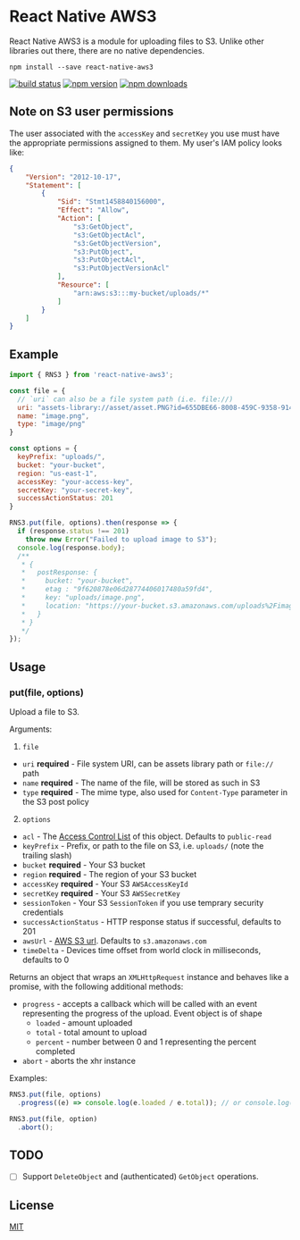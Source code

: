 # React Native AWS3

React Native AWS3 is a module for uploading files to S3. Unlike other libraries out there, there are no native dependencies.

```
npm install --save react-native-aws3
```

[![build status](https://circleci.com/gh/benjreinhart/react-native-aws3.svg?style=shield&circle-token=c7cb5ba4654c9d66bbfeac9809e50aa0fbf0af09)](https://circleci.com/gh/benjreinhart/react-native-aws3)
[![npm version](https://img.shields.io/npm/v/react-native-aws3.svg?style=flat-square)](https://www.npmjs.com/package/react-native-aws3)
[![npm downloads](https://img.shields.io/npm/dm/react-native-aws3.svg?style=flat-square)](https://www.npmjs.com/package/react-native-aws3)

## Note on S3 user permissions

The user associated with the `accessKey` and `secretKey` you use must have the appropriate permissions assigned to them. My user's IAM policy looks like:

```json
{
    "Version": "2012-10-17",
    "Statement": [
        {
            "Sid": "Stmt1458840156000",
            "Effect": "Allow",
            "Action": [
                "s3:GetObject",
                "s3:GetObjectAcl",
                "s3:GetObjectVersion",
                "s3:PutObject",
                "s3:PutObjectAcl",
                "s3:PutObjectVersionAcl"
            ],
            "Resource": [
                "arn:aws:s3:::my-bucket/uploads/*"
            ]
        }
    ]
}
```

## Example

```javascript
import { RNS3 } from 'react-native-aws3';

const file = {
  // `uri` can also be a file system path (i.e. file://)
  uri: "assets-library://asset/asset.PNG?id=655DBE66-8008-459C-9358-914E1FB532DD&ext=PNG",
  name: "image.png",
  type: "image/png"
}

const options = {
  keyPrefix: "uploads/",
  bucket: "your-bucket",
  region: "us-east-1",
  accessKey: "your-access-key",
  secretKey: "your-secret-key",
  successActionStatus: 201
}

RNS3.put(file, options).then(response => {
  if (response.status !== 201)
    throw new Error("Failed to upload image to S3");
  console.log(response.body);
  /**
   * {
   *   postResponse: {
   *     bucket: "your-bucket",
   *     etag : "9f620878e06d28774406017480a59fd4",
   *     key: "uploads/image.png",
   *     location: "https://your-bucket.s3.amazonaws.com/uploads%2Fimage.png"
   *   }
   * }
   */
});
```

## Usage

### put(file, options)

Upload a file to S3.

Arguments:

1. `file`
  * `uri` **required** - File system URI, can be assets library path or `file://` path
  * `name` **required** - The name of the file, will be stored as such in S3
  * `type` **required** - The mime type, also used for `Content-Type` parameter in the S3 post policy
2. `options`
  * `acl` - The [Access Control List](http://docs.aws.amazon.com/AmazonS3/latest/dev/acl-overview.html) of this object. Defaults to `public-read`
  * `keyPrefix` - Prefix, or path to the file on S3, i.e. `uploads/` (note the trailing slash)
  * `bucket` **required** - Your S3 bucket
  * `region` **required** - The region of your S3 bucket
  * `accessKey` **required** - Your S3 `AWSAccessKeyId`
  * `secretKey` **required** - Your S3 `AWSSecretKey`
  * `sessionToken` - Your S3 `SessionToken` if you use temprary security credentials
  * `successActionStatus` - HTTP response status if successful, defaults to 201
  * `awsUrl` - [AWS S3 url](http://docs.aws.amazon.com/general/latest/gr/rande.html#s3_region). Defaults to `s3.amazonaws.com`
  * `timeDelta` - Devices time offset from world clock in milliseconds, defaults to 0

Returns an object that wraps an `XMLHttpRequest` instance and behaves like a promise, with the following additional methods:

* `progress` - accepts a callback which will be called with an event representing the progress of the upload. Event object is of shape
  * `loaded` - amount uploaded
  * `total` - total amount to upload
  * `percent` - number between 0 and 1 representing the percent completed
* `abort` - aborts the xhr instance

Examples:
```javascript
RNS3.put(file, options)
  .progress((e) => console.log(e.loaded / e.total)); // or console.log(e.percent)

RNS3.put(file, option)
  .abort();
```

## TODO

- [ ] Support `DeleteObject` and (authenticated) `GetObject` operations.


## License

[MIT](https://github.com/benjreinhart/react-native-aws3/blob/master/LICENSE.txt)
